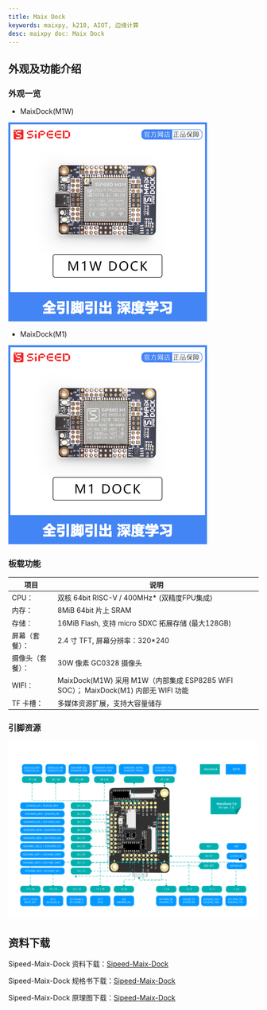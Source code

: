 ```yaml
---
title: Maix Dock
keywords: maixpy, k210, AIOT, 边缘计算
desc: maixpy doc: Maix Dock
---
```



## 外观及功能介绍

### 外观一览

- MaixDock(M1W)

![MaixDock(M1W)](../../assets/hardware/maix_dock/sipeed_maix_dock_m1w.jpg)

- MaixDock(M1)

![MaixDock(M1)](../../assets/hardware/maix_dock/sipeed_maix_dock_m1.jpg)

### 板载功能

| 项目             | 说明                                                                                |
| ---------------- | ----------------------------------------------------------------------------------- |
| CPU：            | 双核 64bit RISC-V / 400MHz* (双精度FPU集成)                                         |
| 内存：           | 8MiB 64bit 片上 SRAM                                                                |
| 存储：           | 16MiB Flash, 支持 micro SDXC 拓展存储 (最大128GB)                                   |
| 屏幕（套餐）：   | 2.4 寸 TFT, 屏幕分辨率：320\*240                                            |
| 摄像头（套餐）： | 30W 像素 GC0328 摄像头                                                              |
| WIFI：           | MaixDock(M1W) 采用 M1W（内部集成 ESP8285 WIFI SOC）； MaixDock(M1) 内部无 WIFI 功能 |
| TF 卡槽：        | 多媒体资源扩展，支持大容量储存                                                      |

### 引脚资源

![](../../assets/hardware/maix_dock/maixdock_pin_maps.svg)

## 资料下载

Sipeed-Maix-Dock 资料下载：[Sipeed-Maix-Dock](https://dl.sipeed.com/shareURL/MAIX/HDK/Sipeed-Maix-Dock)

Sipeed-Maix-Dock 规格书下载：[Sipeed-Maix-Dock](https://dl.sipeed.com/shareURL/MAIX/HDK/Sipeed-Maix-Dock/Specifications)

Sipeed-Maix-Dock 原理图下载：[Sipeed-Maix-Dock](https://dl.sipeed.com/fileList/MAIX/HDK/Sipeed-Maix-Dock/Maix-Dock_11.27/Maix-Dock_11.27(Schematic).pdf)